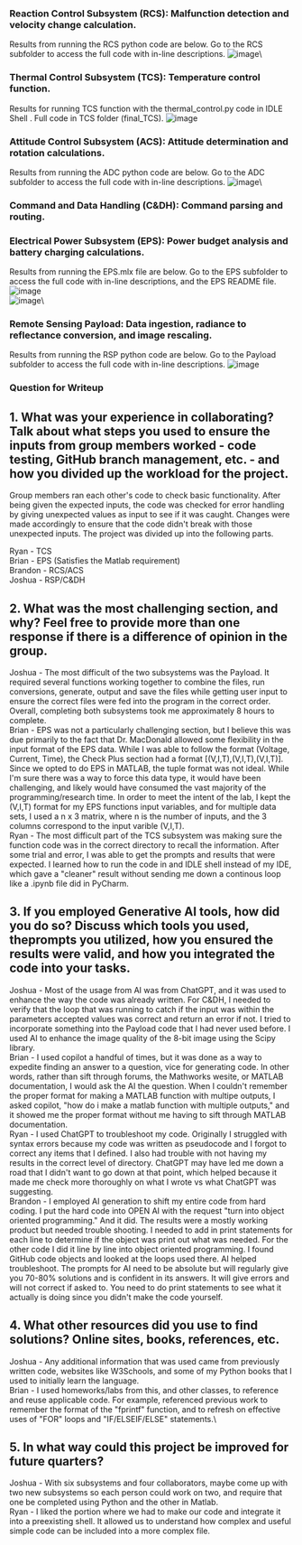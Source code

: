 ### Reaction Control Subsystem (RCS): Malfunction detection and velocity change calculation.
Results from running the RCS python code are below.  Go to the RCS subfolder to access the full code with in-line descriptions.
![image](https://github.com/user-attachments/assets/97d7cdb8-ed00-498e-9642-f1dcde02e745)\
### Thermal Control Subsystem (TCS): Temperature control function.
Results for running TCS function with the thermal_control.py code in IDLE Shell . Full code in TCS folder (final_TCS).
![image](https://github.com/user-attachments/assets/cefea652-e929-45e4-b440-80964147639b)

### Attitude Control Subsystem (ACS): Attitude determination and rotation calculations.
Results from running the ADC python code are below.  Go to the ADC subfolder to access the full code with in-line descriptions.
![image](https://github.com/user-attachments/assets/876d8662-8945-41d6-933b-fa5b7cd9bc4e)\

### Command and Data Handling (C&DH): Command parsing and routing.
### Electrical Power Subsystem (EPS): Power budget analysis and battery charging calculations.
Results from running the EPS.mlx file are below.  Go to the EPS subfolder to access the full code with in-line descriptions, and the EPS README file.\
![image](https://github.com/user-attachments/assets/9c4561f0-6da2-4101-8ead-e5824722fed9)\
![image](https://github.com/user-attachments/assets/0a236856-da27-4c25-9a09-11192cf51d4e)\
### Remote Sensing Payload: Data ingestion, radiance to reflectance conversion, and image rescaling.
Results from running the RSP python code are below. Go to the Payload subfolder to access the full code with in-line descriptions.
![image](https://github.com/user-attachments/assets/ecb2919b-4825-4a3e-8ac7-30384988409b)

### Question for Writeup

## 1. What was your experience in collaborating? Talk about what steps you used to ensure the inputs from group members worked - code testing, GitHub branch management, etc. - and how you divided up the workload for the project.

Group members ran each other's code to check basic functionality. After being given the expected inputs, the code was checked for error handling by giving unexpected values as input to see if it was caught. Changes were made accordingly to ensure that the code didn't break with those unexpected inputs. The project was divided up into the following parts.

Ryan - TCS\
Brian - EPS (Satisfies the Matlab requirement)\
Brandon - RCS/ACS\
Joshua - RSP/C&DH

## 2. What was the most challenging section, and why? Feel free to provide more than one response if there is a difference of opinion in the group.

Joshua - The most difficult of the two subsystems was the Payload. It required several functions working together to combine the files, run conversions, generate, output and save the files while getting user input to ensure the correct files were fed into the program in the correct order. Overall, completing both subsystems took me approximately 8 hours to complete.\
Brian - EPS was not a particularly challenging section, but I believe this was due primarily to the fact that Dr. MacDonald allowed some flexibility in the input format of the EPS data.  While I was able to follow the format (Voltage, Current, Time), the Check Plus section had a format [(V,I,T),(V,I,T),(V,I,T)].  Since we opted to do EPS in MATLAB, the tuple format was not ideal.  While I'm sure there was a way to force this data type, it would have been challenging, and likely would have consumed the vast majority of the programming/research time.  In order to meet the intent of the lab, I kept the (V,I,T) format for my EPS functions input variables, and for multiple data sets, I used a n x 3 matrix, where n is the number of inputs, and the 3 columns correspond to the input varible (V,I,T).\
Ryan - The most difficult part of the TCS  subsystem was making sure the function code was in the correct directory to recall the information. After some trial and error, I was able to get the prompts and results that were expected. I learned how to run the code in and IDLE shell instead of my IDE, which gave a "cleaner" result without sending me down a continous loop like a .ipynb file did in PyCharm.

## 3. If you employed Generative AI tools, how did you do so? Discuss which tools you used, theprompts you utilized, how you ensured the results were valid, and how you integrated the code into your tasks.

Joshua - Most of the usage from AI was from ChatGPT, and it was used to enhance the way the code was already written. For C&DH, I needed to verify that the loop that was running to catch if the input was within the parameters accepted values was correct and return an error if not. I tried to incorporate something into the Payload code that I had never used before. I used AI to enhance the image quality of the 8-bit image using the Scipy library.\
Brian - I used copilot a handful of times, but it was done as a way to expedite finding an answer to a question, vice for generating code.  In other words, rather than sift through forums, the Mathworks wesite, or MATLAB documentation, I would ask the AI the question.  When I couldn't remember the proper format for making a MATLAB function with multipe outputs, I asked copilot, "how do i make a matlab function with multiple outputs," and it showed me the proper format without me having to sift through MATLAB documentation.\
Ryan - I used ChatGPT to troubleshoot my code. Originally I struggled with syntax errors because my code was written as pseudocode and I forgot to correct any items that I defined. I also had trouble with not having my results in the correct level of directory. ChatGPT may have led me down a road that I didn't want to go down at that point, which helped because it made me check more thoroughly on what I wrote vs what ChatGPT was suggesting.\
Brandon - I employed AI generation to shift my entire code from hard coding. I put the hard code into OPEN AI with the request "turn into object oriented programming." And it did. The results were a mostly working product but needed trouble shooting. I needed to add in print statements for each line to determine if the object was print out what was needed.  For the other code I did it line by line into object oriented programming. I found GitHub code objects and looked at the loops used there.  AI helped troubleshoot.  The prompts for AI need to be absolute but will regularly give you 70-80% solutions and is confident in its answers. It will give errors and will not correct if asked to. You need to do print statements to see what it actually is doing since you didn't make the code yourself. 

## 4. What other resources did you use to find solutions? Online sites, books, references, etc.

Joshua - Any additional information that was used came from previously written code, websites like W3Schools, and some of my Python books that I used to initially learn the language.\
Brian - I used homeworks/labs from this, and other classes, to reference and reuse applicable code.  For example, referenced previous work to remember the format of the "fprintf" function, and to refresh on effective uses of "FOR" loops and "IF/ELSEIF/ELSE" statements.\

## 5. In what way could this project be improved for future quarters?

  Joshua - With six subsystems and four collaborators, maybe come up with two new subsystems so each person could work on two, and require that one be completed using Python and the other in Matlab.\
  Ryan - I liked the portion where we had to make our code and integrate it into a preexisting shell. It allowed us to understand how complex and useful simple code can be included into a more complex file.
















